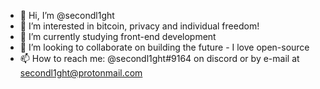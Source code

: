 - 👋 Hi, I’m @secondl1ght
- 👀 I’m interested in bitcoin, privacy and individual freedom!
- 🌱 I’m currently studying front-end development
- 💞️ I’m looking to collaborate on building the future - I love open-source
- 📫 How to reach me: @secondl1ght#9164 on discord or by e-mail at secondl1ght@protonmail.com

<!---
secondl1ght/secondl1ght is a ✨ special ✨ repository because its `README.md` (this file) appears on your GitHub profile.
You can click the Preview link to take a look at your changes.
--->
